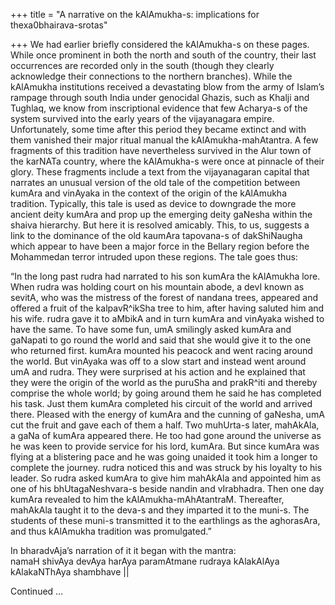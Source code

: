 +++
title = "A narrative on the kAlAmukha-s: implications for thexa0bhairava-srotas"

+++
We had earlier briefly considered the kAlAmukha-s on these pages. While
once prominent in both the north and south of the country, their last
occurrences are recorded only in the south (though they clearly
acknowledge their connections to the northern branches). While the
kAlAmukha institutions received a devastating blow from the army of
Islam’s rampage through south India under genocidal Ghazis, such as
Khalji and Tughlaq, we know from inscriptional evidence that few
Acharya-s of the system survived into the early years of the
vijayanagara empire. Unfortunately, some time after this period they
became extinct and with them vanished their major ritual manual the
kAlAmukha-mahAtantra. A few fragments of this tradition have
nevertheless survived in the Alur town of the karNATa country, where the
kAlAmukha-s were once at pinnacle of their glory. These fragments
include a text from the vijayanagaran capital that narrates an unusual
version of the old tale of the competition between kumAra and vinAyaka
in the context of the origin of the kAlAmukha tradition. Typically, this
tale is used as device to downgrade the more ancient deity kumAra and
prop up the emerging deity gaNesha within the shaiva hierarchy. But here
it is resolved amicably. This, to us, suggests a link to the dominance
of the old kaumAra tapovana-s of dakShiNaugha which appear to have been
a major force in the Bellary region before the Mohammedan terror
intruded upon these regions. The tale goes thus:

“In the long past rudra had narrated to his son kumAra the kAlAmukha
lore. When rudra was holding court on his mountain abode, a devI known
as sevitA, who was the mistress of the forest of nandana trees, appeared
and offered a fruit of the kalpavR^ikSha tree to him, after having
saluted him and his wife. rudra gave it to aMbikA and in turn kumAra and
vinAyaka wished to have the same. To have some fun, umA smilingly asked
kumAra and gaNapati to go round the world and said that she would give
it to the one who returned first. kumAra mounted his peacock and went
racing around the world. But vinAyaka was off to a slow start and
instead went around umA and rudra. They were surprised at his action and
he explained that they were the origin of the world as the puruSha and
prakR^iti and thereby comprise the whole world; by going around them he
said he has completed his task. Just them kumAra completed his circuit
of the world and arrived there. Pleased with the energy of kumAra and
the cunning of gaNesha, umA cut the fruit and gave each of them a half.
Two muhUrta-s later, mahAkAla, a gaNa of kumAra appeared there. He too
had gone around the universe as he was keen to provide service for his
lord, kumAra. But since kumAra was flying at a blistering pace and he
was going unaided it took him a longer to complete the journey. rudra
noticed this and was struck by his loyalty to his leader. So rudra asked
kumAra to give him mahAkAla and appointed him as one of his
bhUtagaNeshvara-s beside nandin and vIrabhadra. Then one day kumAra
revealed to him the kAlAmukha-mAhAtantraM. Thereafter, mahAkAla taught
it to the deva-s and they imparted it to the muni-s. The students of
these muni-s transmitted it to the earthlings as the aghorasAra, and
thus kAlAmukha tradition was promulgated.”

In bharadvAja’s narration of it it began with the mantra:  
namaH shivAya devAya harAya paramAtmane rudraya kAlakAlAya kAlakaNThAya
shambhave ||

Continued …
